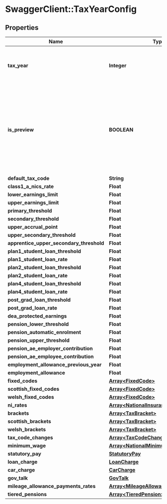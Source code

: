 # SwaggerClient::TaxYearConfig

## Properties
Name | Type | Description | Notes
------------ | ------------- | ------------- | -------------
**tax_year** | **Integer** | [readonly] The TaxYear for which this configuration applies | [optional] 
**is_preview** | **BOOLEAN** | [readonly] Indicates that this is a preview of the given years configuration and it shouldn&#x27;t yet be used for live processing of payroll data. | [optional] 
**default_tax_code** | **String** | [readonly] | [optional] 
**class1_a_nics_rate** | **Float** | [readonly] | [optional] 
**lower_earnings_limit** | **Float** | [readonly] | [optional] 
**upper_earnings_limit** | **Float** | [readonly] | [optional] 
**primary_threshold** | **Float** | [readonly] | [optional] 
**secondary_threshold** | **Float** | [readonly] | [optional] 
**upper_accrual_point** | **Float** | [readonly] | [optional] 
**upper_secondary_threshold** | **Float** | [readonly] | [optional] 
**apprentice_upper_secondary_threshold** | **Float** | [readonly] | [optional] 
**plan1_student_loan_threshold** | **Float** | [readonly] | [optional] 
**plan1_student_loan_rate** | **Float** | [readonly] | [optional] 
**plan2_student_loan_threshold** | **Float** | [readonly] | [optional] 
**plan2_student_loan_rate** | **Float** | [readonly] | [optional] 
**plan4_student_loan_threshold** | **Float** | [readonly] | [optional] 
**plan4_student_loan_rate** | **Float** | [readonly] | [optional] 
**post_grad_loan_threshold** | **Float** | [readonly] | [optional] 
**post_grad_loan_rate** | **Float** | [readonly] | [optional] 
**dea_protected_earnings** | **Float** | [readonly] | [optional] 
**pension_lower_threshold** | **Float** | [readonly] | [optional] 
**pension_automatic_enrolment** | **Float** | [readonly] | [optional] 
**pension_upper_threshold** | **Float** | [readonly] | [optional] 
**pension_ae_employer_contribution** | **Float** | [readonly] | [optional] 
**pension_ae_employee_contribution** | **Float** | [readonly] | [optional] 
**employment_allowance_previous_year** | **Float** | [readonly] | [optional] 
**employment_allowance** | **Float** | [readonly] | [optional] 
**fixed_codes** | [**Array&lt;FixedCode&gt;**](FixedCode.md) | [readonly] | [optional] 
**scottish_fixed_codes** | [**Array&lt;FixedCode&gt;**](FixedCode.md) | [readonly] | [optional] 
**welsh_fixed_codes** | [**Array&lt;FixedCode&gt;**](FixedCode.md) | [readonly] | [optional] 
**ni_rates** | [**Array&lt;NationalInsuranceCode&gt;**](NationalInsuranceCode.md) | [readonly] | [optional] 
**brackets** | [**Array&lt;TaxBracket&gt;**](TaxBracket.md) | [readonly] | [optional] 
**scottish_brackets** | [**Array&lt;TaxBracket&gt;**](TaxBracket.md) | [readonly] | [optional] 
**welsh_brackets** | [**Array&lt;TaxBracket&gt;**](TaxBracket.md) | [readonly] | [optional] 
**tax_code_changes** | [**Array&lt;TaxCodeChange&gt;**](TaxCodeChange.md) | [readonly] | [optional] 
**minimum_wage** | [**Array&lt;NationalMinimumWage&gt;**](NationalMinimumWage.md) | [readonly] | [optional] 
**statutory_pay** | [**StatutoryPay**](StatutoryPay.md) |  | [optional] 
**loan_charge** | [**LoanCharge**](LoanCharge.md) |  | [optional] 
**car_charge** | [**CarCharge**](CarCharge.md) |  | [optional] 
**gov_talk** | [**GovTalk**](GovTalk.md) |  | [optional] 
**mileage_allowance_payments_rates** | [**Array&lt;MileageAllowancePaymentsRate&gt;**](MileageAllowancePaymentsRate.md) | [readonly] | [optional] 
**tiered_pensions** | [**Array&lt;TieredPension&gt;**](TieredPension.md) | [readonly] | [optional] 

